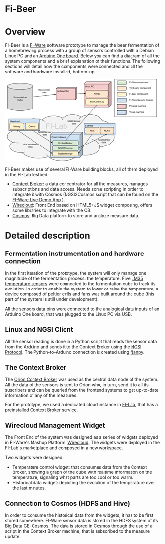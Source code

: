 Fi-Beer
=======

# Overview
FI-Beer is a [FI-Ware](http://edu.fi-ware.eu/course/index.php) software prototype to manage the beer fermentation of a homebrewing process with a group of sensors controlled with a Debian Linux PC and an [Arduino One board](http://arduino.cc/en/Main/arduinoBoardUno). Below you can find a diagram of all the system components and a brief explanation of their functions. The following sections will detail how the components were connected and all the software and hardware installed, bottom-up.

![FI-Beer overview](img/Overview.png)

FI-Beer makes use of several FI-Ware building blocks, all of them deployed in the FI-Lab testbed:
* [Context Broker](http://catalogue.fi-ware.eu/enablers/publishsubscribe-context-broker-orion-context-broker): a data concentrator for all the measures, manages subscriptions and data access. Needs some scripting in order to integrate it with Cosmos (NGSI2Cosmos script that can be found on the [FI-Ware Live Demo App](https://github.com/telefonicaid/fiware-livedemoapp) ).  
* [Wirecloud](http://catalogue.fi-ware.eu/enablers/application-mashup-wirecloud): Front End based on HTML5+JS widget composing, offers some libraries to integrate with the CB. 
* [Cosmos](http://catalogue.fi-ware.eu/enablers/bigdata-analysis-cosmos): Big Data platform to store and analyze measure data.

# Detailed description

## Fermentation instrumentation and hardware connection

In the first iteration of the prototype, the system will only manage one magnitude of the fermentation process: the temperature. Five [LM35 temperature sensors](http://www.ti.com/lit/ds/symlink/lm35.pdf) were connected to the fermentation cube to track its evolution. In order to enable the system to lower or raise the temperature, a device composed of peltier cells and fans was built around the cube (this part of the system is still under development).

All the sensors data pins were connected to the analogical data inputs of an Arduino One board, that was plugged to the Linux PC via USB. 

## Linux and NGSI Client

All the sensor reading is done in a Python script that reads the sensor data from the Arduino and sends it to the Context Broker using the [NGSI Protocol](http://forge.fi-ware.eu/plugins/mediawiki/wiki/fiware/index.php/OMA_NGSI_10). The Python-to-Arduino connection is created using [Nanpy](https://github.com/nanpy). 

## The Context Broker

The [Orion Context Broker](https://forge.fi-ware.eu/plugins/mediawiki/wiki/fiware/index.php/Publish/Subscribe_Broker_-_Orion_Context_Broker_-_User_and_Programmers_Guide#Query_Context_operation) was used as the central data node of the system. All the data of the sensors is sent to Orion who, in turn, send it to all its suscribers and can be queried from the frontend systems to get up-to-date information of any of the measures.

For the prototype, we used a dedicated cloud instance in [FI-Lab](http://lab.fi-ware.eu/), that has a preinstalled Context Broker service. 

## Wirecloud Management Widget
The Front End of the system was designed as a series of widgets deployed in FI-Ware's Mashup Platform: [Wirecloud](http://conwet.fi.upm.es/wirecloud/). The widgets were deployed in the FI-Lab's marketplace and composed in a new workspace.

Two widgets were designed:
* Temperature control widget: that consumes data from the Context Broker, showing a graph of the cube with realtime information on the temperature, signaling what parts are too cool or too warm.
* Historical data widget: depicting the evolution of the temperature over the last minutes.

## Connection to Cosmos (HDFS and Hive)

In order to consume the historical data from the widgets, it has to be first stored somewhere. FI-Ware sensor data is stored in the HDFS system of its Big Data GE: [Cosmos](http://catalogue.fi-ware.eu/enablers/bigdata-analysis-cosmos). The data is stored in Cosmos through the use of a script in the Context Broker machine, that is subscribed to the measure update.
